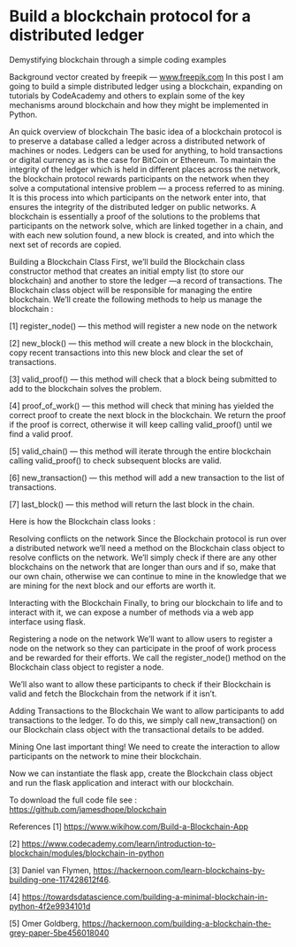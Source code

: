 # Build a blockchain protocol for a distributed ledger

Demystifying blockchain through a simple coding examples

Background vector created by freepik — www.freepik.com
In this post I am going to build a simple distributed ledger using a blockchain, expanding on tutorials by CodeAcademy and others to explain some of the key mechanisms around blockchain and how they might be implemented in Python.

An quick overview of blockchain
The basic idea of a blockchain protocol is to preserve a database called a ledger across a distributed network of machines or nodes. Ledgers can be used for anything, to hold transactions or digital currency as is the case for BitCoin or Ethereum. To maintain the integrity of the ledger which is held in different places across the network, the blockchain protocol rewards participants on the network when they solve a computational intensive problem — a process referred to as mining. It is this process into which participants on the network enter into, that ensures the integrity of the distributed ledger on public networks. A blockchain is essentially a proof of the solutions to the problems that participants on the network solve, which are linked together in a chain, and with each new solution found, a new block is created, and into which the next set of records are copied.

Building a Blockchain Class
First, we’ll build the Blockchain class constructor method that creates an initial empty list (to store our blockchain) and another to store the ledger —a record of transactions. The Blockchain class object will be responsible for managing the entire blockchain. We’ll create the following methods to help us manage the blockchain :

[1] register_node() — this method will register a new node on the network

[2] new_block() — this method will create a new block in the blockchain, copy recent transactions into this new block and clear the set of transactions.

[3] valid_proof() — this method will check that a block being submitted to add to the blockchain solves the problem.

[4] proof_of_work() — this method will check that mining has yielded the correct proof to create the next block in the blockchain. We return the proof if the proof is correct, otherwise it will keep calling valid_proof() until we find a valid proof.

[5] valid_chain() — this method will iterate through the entire blockchain calling valid_proof() to check subsequent blocks are valid.

[6] new_transaction() — this method will add a new transaction to the list of transactions.

[7] last_block() — this method will return the last block in the chain.

Here is how the Blockchain class looks :

Resolving conflicts on the network
Since the Blockchain protocol is run over a distributed network we’ll need a method on the Blockchain class object to resolve conflicts on the network. We’ll simply check if there are any other blockchains on the network that are longer than ours and if so, make that our own chain, otherwise we can continue to mine in the knowledge that we are mining for the next block and our efforts are worth it.

Interacting with the Blockchain
Finally, to bring our blockchain to life and to interact with it, we can expose a number of methods via a web app interface using flask.

Registering a node on the network
We’ll want to allow users to register a node on the network so they can participate in the proof of work process and be rewarded for their efforts. We call the register_node() method on the Blockchain class object to register a node.

We’ll also want to allow these participants to check if their Blockchain is valid and fetch the Blockchain from the network if it isn’t.

Adding Transactions to the Blockchain
We want to allow participants to add transactions to the ledger. To do this, we simply call new_transaction() on our Blockchain class object with the transactional details to be added.

Mining
One last important thing! We need to create the interaction to allow participants on the network to mine their blockchain.

Now we can instantiate the flask app, create the Blockchain class object and run the flask application and interact with our blockchain.

To download the full code file see : https://github.com/jamesdhope/blockchain

References
[1] https://www.wikihow.com/Build-a-Blockchain-App

[2] https://www.codecademy.com/learn/introduction-to-blockchain/modules/blockchain-in-python

[3] Daniel van Flymen, https://hackernoon.com/learn-blockchains-by-building-one-117428612f46.

[4] https://towardsdatascience.com/building-a-minimal-blockchain-in-python-4f2e9934101d

[5] Omer Goldberg, https://hackernoon.com/building-a-blockchain-the-grey-paper-5be456018040
